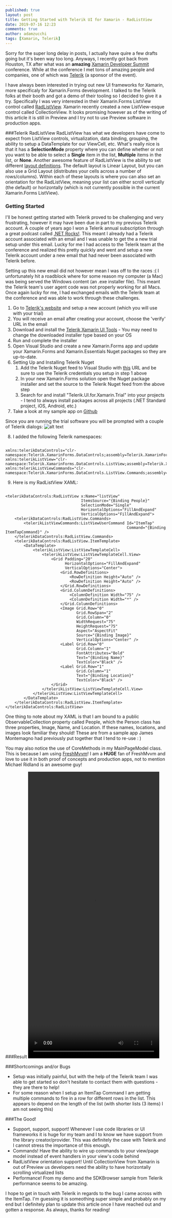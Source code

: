 ```yaml
---
published: true
layout: post
title: Getting Started with Telerik UI for Xamarin - RadListView
date: 2019-07-16 12:23
comments: true
author: adamzucchi
tags: [Xamarin, Telerik]
---
```

Sorry for the super long delay in posts, I actually have quire a few drafts going but it's been way too long.  Anyways, I recently got back from Houston, TX after what was an **amazing** [Xamarin Developer Summit](https://xamarindevelopersummit.com) conference.  While at the conference I met tons of amazing people and companies, one of which was [Telerik](https://www.telerik.com) (a sponsor of the event).

I have always been interested in trying out new UI frameworks for Xamarin, more specificaly for Xamarin.Forms development.  I talked to the Telerik folks at their booth and got a demo of their tooling so I decided to give it a try.  Specifically I was very interested in their Xamarin.Forms ListView control called [RadListView](https://docs.telerik.com/devtools/xamarin/controls/listview/listview-overview).  Xamarin recently created a new ListView-esque control called CollectionView.  It looks promising however as of the writing of this article it is still in Preview and I try not to use Preview software in production apps.  

###Telerik RadListView
RadListView has what we developers have come to expect from ListView controls, virtualization, data binding, grouping, the ability to setup a DataTemplate for our ViewCell, etc. What's really nice is that it has a **SelectionMode** property where you can define whether or not you want to be able to select a **Single** item in the list, **Multiple** items in the list, or **None**.  Another awesome feature of RadListView is the ability to set different [layout definitions](https://docs.telerik.com/devtools/xamarin/controls/listview/listview-features-layouts).  The default layout is Linear Layout, but you can also use a Grid Layout (distributes your cells across a number of rows/columns).  Within each of these layouts is where you can also set an orientation for the RadListView, meaning your list can either scroll vertically (the default) or horizontally (which is not currently possible in the current Xamarin.Forms ListView).

### Getting Started
I'll be honest getting started with Telerik proved to be challenging and very frustrating, however it may have been due in part to my previous Telerik account.  A couple of years ago I won a Telerik annual subscription through a great podcast called [.NET Rocks!](https://dotnetrocks.com).  This meant I already had a Telerik account associated with an email and I was unable to get the a new trial setup under this email.  Lucky for me I had access to the Telerik team at the conference and realized this pretty quickly and went and setup a new Telerik account under a new email that had never been associated with Telerik before.  

Setting up this new email did not however mean I was off to the races :(  I unfortunately hit a roadblock where for some reason my computer (a Mac) was being served the Windows content (an .exe installer file).  This meant the Telerik team's user agent code was not properly working for all Macs.  Once again lucky for me, I had exchanged emails with the Telerik team at the conference and was able to work through these challenges.

1. Go to [Telerik's website](https://www.telerik.com/login/v2/telerik#register) and setup a new account (which you will use with your trial)
2. You will receive an email after creating your account, choose the 'verify' URL in the email
3. Download and install the [Telerik Xamarin UI Tools](https://www.telerik.com/download-trial-file/v2-b/ui-for-xamarin?file=pkg) - You may need to change the downloaded installer type based on your OS
4. Run and complete the installer
5. Open Visual Studio and create a new Xamarin.Forms app and update your Xamarin.Forms and Xamarin.Essentials Nuget packages so they are up-to-date.
6. Setting Up and Installing Telerik Nuget  
	1. Add the Telerik Nuget feed to Visual Studio with [this](https://nuget.telerik.com/nuget) URL and be sure to use the Telerik credentials you setup in step 1 above  
	2. In your new Xamarin.Forms solution open the Nuget package installer and set the source to the Telerik Nuget feed from the above step  
	3. Search for and install "Telerik.UI.for.Xamarin.Trial" into your projects - I tend to always install packages across all projects (.NET Standard project, iOS, Android, etc.)  
7. Take a look at my sample app on [Github](https://github.com/adamzucchi/TelerikUIToolsTest)

Since you are running the trial software you will be prompted with a couple of Telerik dialogs:
![alt text][monkeys]

8. I added the following Telerik namespaces:  

```  

xmlns:telerikDataControls="clr-namespace:Telerik.XamarinForms.DataControls;assembly=Telerik.XamarinForms.DataControls"  
xmlns:telerikListView="clr-namespace:Telerik.XamarinForms.DataControls.ListView;assembly=Telerik.XamarinForms.DataControls"  
xmlns:telerikListViewCommands="clr-namespace:Telerik.XamarinForms.DataControls.ListView.Commands;assembly=Telerik.XamarinForms.DataControls"  

```

9. Here is my RadListView XAML:

```  

<telerikDataControls:RadListView x:Name="listView"
								 ItemsSource="{Binding People}"
								 SelectionMode="Single"
								 HorizontalOptions="FillAndExpand"
								 VerticalOptions="FillAndExpand">
	<telerikDataControls:RadListView.Commands>
		<telerikListViewCommands:ListViewUserCommand Id="ItemTap"
													 Command="{Binding ItemTapCommand}" />
	</telerikDataControls:RadListView.Commands>
	<telerikDataControls:RadListView.ItemTemplate>
		<DataTemplate>
			<telerikListView:ListViewTemplateCell>
				<telerikListView:ListViewTemplateCell.View>
					<Grid Padding="20"
						  HorizontalOptions="FillAndExpand"
						  VerticalOptions="Center">
						<Grid.RowDefinitions>
							<RowDefinition Height="Auto" />
							<RowDefinition Height="Auto" />
						</Grid.RowDefinitions>
						<Grid.ColumnDefinitions>
							<ColumnDefinition Width="75" />
							<ColumnDefinition Width="*" />
						</Grid.ColumnDefinitions>
						<Image Grid.Row="0"
							   Grid.RowSpan="2"
							   Grid.Column="0"
							   WidthRequest="75"
							   HeightRequest="75"
							   Aspect="AspectFit"
							   Source="{Binding Image}"
							   VerticalOptions="Center" />
						<Label Grid.Row="0"
							   Grid.Column="1"
							   FontAttributes="Bold"
							   Text="{Binding Name}"
							   TextColor="Black" />
						<Label Grid.Row="1"
							   Grid.Column="1"
							   Text="{Binding Location}"
							   TextColor="Black" />
					</Grid>
				</telerikListView:ListViewTemplateCell.View>
			</telerikListView:ListViewTemplateCell>
		</DataTemplate>
	</telerikDataControls:RadListView.ItemTemplate>
</telerikDataControls:RadListView>

```  

One thing to note about my XAML is that I am bound to a public ObservableCollection<Person> property called People, which the Person class has three properties, Image, Name, and Location.  If these names, locations, and images look familiar they should! These are from a sample app James Montemagno had previously put together that I tend to re-use : )

You may also notice the use of CoreMethods in my MainPageModel class. This is because I am using [FreshMvvm](https://github.com/rid00z/FreshMvvm)!  I am a **HUGE** fan of FreshMvvm and love to use it in both proof of concepts and production apps, not to mention Michael Ridland is an awesome guy!

###Result
<video width="410" height="895" autoplay="true" controls>
	<source src="../images/20190716/monkeys.mp4" type="video/mp4" />
</video>

###Shortcomings and/or Bugs
- Setup was initially painful, but with the help of the Telerik team I was able to get started so don't hesitate to contact them with questions - they are there to help!
- For some reason when I setup an ItemTap Command I am getting multiple commands to fire in a row for different rows in the list. This appears to depend on the length of the list (with shorter lists (3 items) I am not seeing this)

###The Good!
- Support, support, support! Whenever I use code libraries or UI frameworks it is huge for my team and I to know we have support from the library creator/provider. This was definitely the case with Telerik and I cannot stress the importance of this enough.
-  Commands! Have the ability to wire up commands to your view/page model instead of event handlers in your view's code behind
- RadListView orientation support! Until CollectionView from Xamarin is out of Preview us developers need the ability to have horizontally scrolling virtualized lists
- Performance! From my demo and the SDKBrowser sample from Telerik performance seems to be amazing.

I hope to get in touch with Telerik in regards to the bug I came across with the ItemTap.  I'm guessing it is someothing super simple and probably on my end but I definitely plan to update this article once I have reached out and gotten a response. As always, thanks for reading!

[monkeys]:../images/20190716/monkeys.png "App Start"